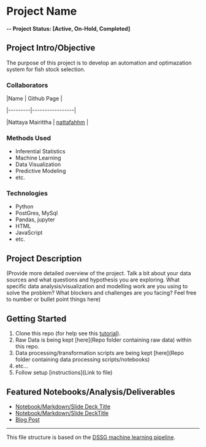 # Project Name

#### -- Project Status: [Active, On-Hold, Completed]

## Project Intro/Objective
The purpose of this project is to develop an automation and optimazation system for fish stock selection.

### Collaborators
|Name     |  Github Page   | 

|---------|-----------------|

|Nattaya Mairittha | [nattafahhm](https://github.com/nattafahhm) |

### Methods Used
* Inferential Statistics
* Machine Learning
* Data Visualization
* Predictive Modeling
* etc.

### Technologies
* Python
* PostGres, MySql
* Pandas, jupyter
* HTML
* JavaScript
* etc.

## Project Description
(Provide more detailed overview of the project.  Talk a bit about your data sources and what questions and hypothesis you are exploring. What specific data analysis/visualization and modelling work are you using to solve the problem? What blockers and challenges are you facing?  Feel free to number or bullet point things here)


## Getting Started

1. Clone this repo (for help see this [tutorial](https://help.github.com/articles/cloning-a-repository/)).
2. Raw Data is being kept [here](Repo folder containing raw data) within this repo.
3. Data processing/transformation scripts are being kept [here](Repo folder containing data processing scripts/notebooks)
4. etc...
5. Follow setup [instructions](Link to file)

## Featured Notebooks/Analysis/Deliverables
* [Notebook/Markdown/Slide Deck Title](#)
* [Notebook/Markdown/Slide DeckTitle](#)
* [Blog Post](#)

---

This file structure is based on the [DSSG machine learning pipeline](https://github.com/dssg/hitchhikers-guide/tree/master/sources/curriculum/0_before_you_start/pipelines-and-project-workflow).
